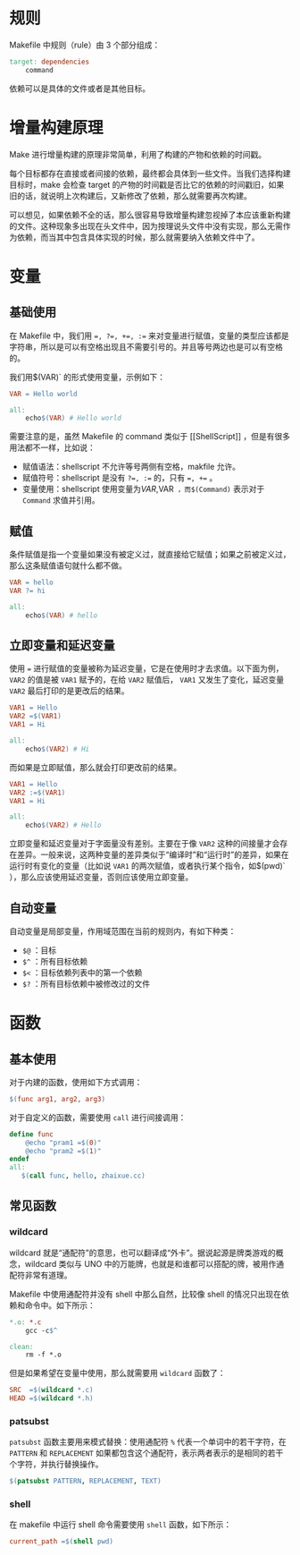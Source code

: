 # 规则

Makefile 中规则（rule）由 3 个部分组成：

``` makefile
target: dependencies
    command
```

依赖可以是具体的文件或者是其他目标。

# 增量构建原理

Make 进行增量构建的原理非常简单，利用了构建的产物和依赖的时间戳。

每个目标都存在直接或者间接的依赖，最终都会具体到一些文件。当我们选择构建目标时，make 会检查 target 的产物的时间戳是否比它的依赖的时间戳旧，如果旧的话，就说明上次构建后，又新修改了依赖，那么就需要再次构建。

可以想见，如果依赖不全的话，那么很容易导致增量构建忽视掉了本应该重新构建的文件。这种现象多出现在头文件中，因为按理说头文件中没有实现，那么无需作为依赖，而当其中包含具体实现的时候，那么就需要纳入依赖文件中了。

# 变量

## 基础使用

在 Makefile 中，我们用 `=, ?=, +=, :=` 来对变量进行赋值，变量的类型应该都是字符串，所以是可以有空格出现且不需要引号的。并且等号两边也是可以有空格的。

我们用$(VAR)` 的形式使用变量，示例如下：

``` makefile
VAR = Hello world

all:
    echo$(VAR) # Hello world
```

需要注意的是，虽然 Makefile 的 command 类似于 [[ShellScript]] ，但是有很多用法都不一样，比如说：

- 赋值语法：shellscript 不允许等号两侧有空格，makfile 允许。
- 赋值符号：shellscript 是没有 `?=, :=` 的，只有 `=, +=` 。
- 变量使用：shellscript 使用变量为${VAR},$VAR` ，而$(Command)` 表示对于 `Command` 求值并引用。

## 赋值

条件赋值是指一个变量如果没有被定义过，就直接给它赋值；如果之前被定义过，那么这条赋值语句就什么都不做。

``` makefile
VAR = hello
VAR ?= hi

all:
    echo$(VAR) # hello
```

## 立即变量和延迟变量

使用 `=` 进行赋值的变量被称为延迟变量，它是在使用时才去求值。以下面为例， `VAR2` 的值是被 `VAR1` 赋予的，在给 `VAR2` 赋值后， `VAR1` 又发生了变化，延迟变量 `VAR2` 最后打印的是更改后的结果。

``` makefile
VAR1 = Hello
VAR2 =$(VAR1)
VAR1 = Hi

all:
    echo$(VAR2) # Hi
```

而如果是立即赋值，那么就会打印更改前的结果。

``` makefile
VAR1 = Hello
VAR2 :=$(VAR1)
VAR1 = Hi

all:
    echo$(VAR2) # Hello
```

立即变量和延迟变量对于字面量没有差别。主要在于像 `VAR2` 这种的间接量才会存在差异。一般来说，这两种变量的差异类似于“编译时”和“运行时”的差异，如果在运行时有变化的变量（比如说 `VAR1` 的两次赋值，或者执行某个指令，如$(pwd)` ），那么应该使用延迟变量，否则应该使用立即变量。

## 自动变量

自动变量是局部变量，作用域范围在当前的规则内，有如下种类：

- `$@` ：目标
- `$^` ：所有目标依赖
- `$<` ：目标依赖列表中的第一个依赖
- `$?` ：所有目标依赖中被修改过的文件

# 函数

## 基本使用

对于内建的函数，使用如下方式调用：

``` makefile
$(func arg1, arg2, arg3)
```

对于自定义的函数，需要使用 `call` 进行间接调用：

``` makefile
define func
    @echo "pram1 =$(0)"
    @echo "pram2 =$(1)"
endef
all:
   $(call func, hello, zhaixue.cc)
```

## 常见函数

### wildcard

wildcard 就是“通配符”的意思，也可以翻译成“外卡”。据说起源是牌类游戏的概念，wildcard 类似与 UNO 中的万能牌，也就是和谁都可以搭配的牌，被用作通配符非常有道理。

Makefile 中使用通配符并没有 shell 中那么自然，比较像 shell 的情况只出现在依赖和命令中。如下所示：

``` makefile
*.o: *.c
    gcc -c$^

clean:
    rm -f *.o
```

但是如果希望在变量中使用，那么就需要用 `wildcard` 函数了：

``` makefile
SRC  =$(wildcard *.c)
HEAD =$(wildcard *.h)
```

### patsubst

`patsubst` 函数主要用来模式替换：使用通配符 `%` 代表一个单词中的若干字符，在 `PATTERN` 和 `REPLACEMENT` 如果都包含这个通配符，表示两者表示的是相同的若干个字符，并执行替换操作。

``` makefile
$(patsubst PATTERN, REPLACEMENT, TEXT)
```

### shell

在 makefile 中运行 shell 命令需要使用 `shell` 函数，如下所示：

``` makefile
current_path =$(shell pwd)
```
